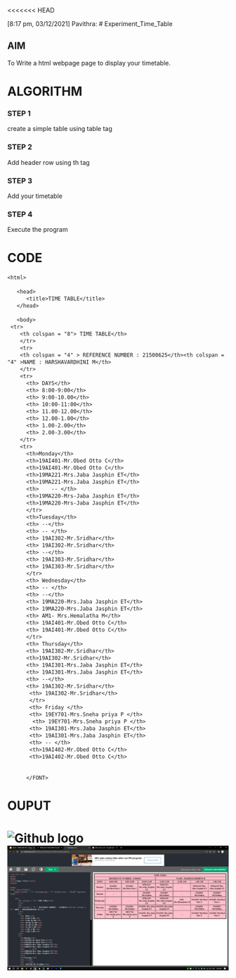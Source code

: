 <<<<<<< HEAD

[8:17 pm, 03/12/2021] Pavithra: # Experiment_Time_Table

## AIM
To Write a html webpage page to display your timetable.

# ALGORITHM
### STEP 1
create a simple table using table tag
### STEP 2
Add header row using th tag
### STEP 3
Add your timetable
### STEP 4
Execute the program

# CODE
~~~
<html>

   <head>
      <title>TIME TABLE</title>
   </head>
	
   <body>
 <tr>
    <th colspan = "8"> TIME TABLE</th>
    </tr>
    <tr>
    <th colspan = "4" > REFERENCE NUMBER : 21500625</th><th colspan = "4" >NAME : HARSHAVARDHINI M</th>
    </tr>
    <tr>
      <th> DAYS</th>
      <th> 8:00-9:00</th>
      <th> 9:00-10.00</th>
      <th> 10:00-11:00</th>
      <th> 11.00-12.00</th>
      <th> 12.00-1.00</th>
      <th> 1.00-2.00</th>
      <th> 2.00-3.00</th>
    </tr>
    <tr> 
      <th>Monday</th>
      <th>19AI401-Mr.Obed Otto C</th>
      <th>19AI401-Mr.Obed Otto C</th>
      <th>19MA221-Mrs.Jaba Jasphin ET</th>
      <th>19MA221-Mrs.Jaba Jasphin ET</th>
      <th>    -- </th>
      <th>19MA220-Mrs-Jaba Jasphin ET</th>
      <th>19MA220-Mrs-Jaba Jasphin ET</th>
      </tr>
      <th>Tuesday</th>
      <th> --</th>
      <th> -- </th>
      <th> 19AI302-Mr.Sridhar</th>
      <th> 19AI302-Mr.Sridhar</th>
      <th> --</th>
      <th> 19AI303-Mr.Sridhar</th>
      <th> 19AI303-Mr.Sridhar</th>
      </tr>
      <th> Wednesday</th>
      <th> -- </th>
      <th> --</th>
      <th> 19MA220-Mrs.Jaba Jasphin ET</th>
      <th> 19MA220-Mrs.Jaba Jasphin ET</th>
      <th> AM1- Mrs.Hemalatha M</th>
      <th> 19AI401-Mr.Obed Otto C</th>
      <th> 19AI401-Mr.Obed Otto C</th>
      </tr>
      <th> Thursday</th>
      <th> 19AI302-Mr.Sridhar</th>
      <th>19AI302-Mr.Sridhar</th>
      <th> 19AI301-Mrs.Jaba Jasphin ET</th>
      <th> 19AI301-Mrs.Jaba Jasphin ET</th>
      <th> --</th>
      <th> 19AI302-Mr.Sridhar</th>
       <th> 19AI302-Mr.Sridhar</th>
       </tr>
       <th> Friday </th>
       <th> 19EY701-Mrs.Sneha priya P </th>
        <th> 19EY701-Mrs.Sneha priya P </th>
       <th> 19AI301-Mrs.Jaba Jasphin ET</th>
       <th> 19AI301-Mrs.Jaba Jasphin ET</th>
       <th> -- </th>
       <th>19AI402-Mr.Obed Otto C</th>
       <th>19AI402-Mr.Obed Otto C</th>
                
      
      </FONT>
~~~

# OUPUT
![Github logo](logo.png)
![Github logo](webtech.jpeg)
=======
